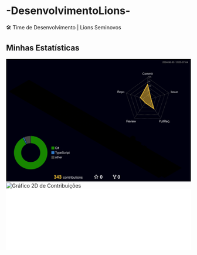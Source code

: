 # -DesenvolvimentoLions-
🛠️ Time de Desenvolvimento | Lions Seminovos

## Minhas Estatísticas

![Gráfico 3D de Contribuições](profile-3d-contrib/profile-night-rainbow.svg)
![Gráfico 2D de Contribuições](profile-3d-contrib/profile-3d-contrib.svg)
![Minhas Métricas GitHub](metrics.svg)
